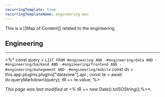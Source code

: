 ```yaml
---
recurringTemplate: true
recurringTemplateName: engineering-moc
---
```


This is a [[Map of Content]] related to the engineering.

## Engineering
---
<%*
const query = `LIST FROM #engineering AND -#engineering/data AND -#engineering/backend AND -#engineering/frontend AND -#engineering/management AND -#engineering/mobile`
const dv = this.app.plugins.plugins["dataview"].api ;
const te = await dv.queryMarkdown(query);
tR += te.value;
%>

*This page was last modified at <%* tR += new Date().toISOString();%>*.
